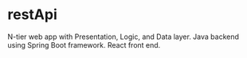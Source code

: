 # restApi
N-tier web app with Presentation, Logic, and Data layer. Java backend using Spring Boot framework. React front end.
